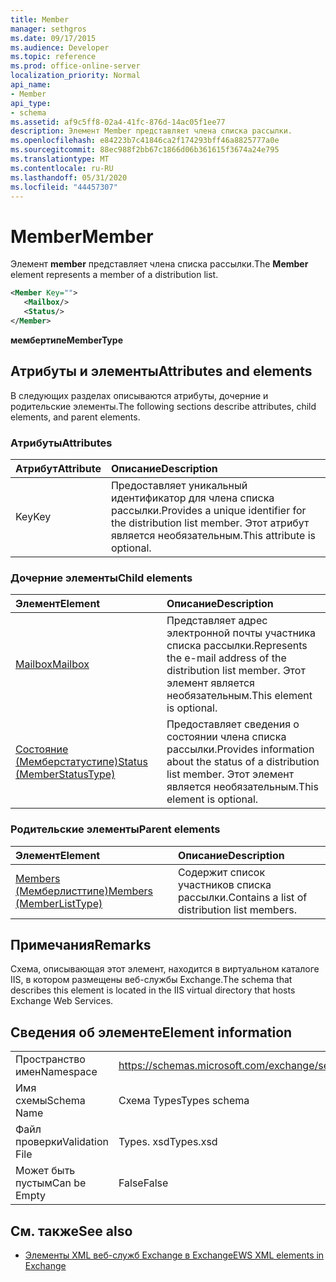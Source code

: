 ```yaml
---
title: Member
manager: sethgros
ms.date: 09/17/2015
ms.audience: Developer
ms.topic: reference
ms.prod: office-online-server
localization_priority: Normal
api_name:
- Member
api_type:
- schema
ms.assetid: af9c5ff8-02a4-41fc-876d-14ac05f1ee77
description: Элемент Member представляет члена списка рассылки.
ms.openlocfilehash: e84223b7c41846ca2f174293bff46a8825777a0e
ms.sourcegitcommit: 88ec988f2bb67c1866d06b361615f3674a24e795
ms.translationtype: MT
ms.contentlocale: ru-RU
ms.lasthandoff: 05/31/2020
ms.locfileid: "44457307"
---
```

# <a name="member"></a><span data-ttu-id="e55b2-103">Member</span><span class="sxs-lookup"><span data-stu-id="e55b2-103">Member</span></span>

<span data-ttu-id="e55b2-104">Элемент **member** представляет члена списка рассылки.</span><span class="sxs-lookup"><span data-stu-id="e55b2-104">The **Member** element represents a member of a distribution list.</span></span> 
  
```xml
<Member Key="">
   <Mailbox/>
   <Status/>
</Member>
```

<span data-ttu-id="e55b2-105">**мембертипе**</span><span class="sxs-lookup"><span data-stu-id="e55b2-105">**MemberType**</span></span>

## <a name="attributes-and-elements"></a><span data-ttu-id="e55b2-106">Атрибуты и элементы</span><span class="sxs-lookup"><span data-stu-id="e55b2-106">Attributes and elements</span></span>

<span data-ttu-id="e55b2-107">В следующих разделах описываются атрибуты, дочерние и родительские элементы.</span><span class="sxs-lookup"><span data-stu-id="e55b2-107">The following sections describe attributes, child elements, and parent elements.</span></span>
  
### <a name="attributes"></a><span data-ttu-id="e55b2-108">Атрибуты</span><span class="sxs-lookup"><span data-stu-id="e55b2-108">Attributes</span></span>

|<span data-ttu-id="e55b2-109">**Атрибут**</span><span class="sxs-lookup"><span data-stu-id="e55b2-109">**Attribute**</span></span>|<span data-ttu-id="e55b2-110">**Описание**</span><span class="sxs-lookup"><span data-stu-id="e55b2-110">**Description**</span></span>|
|:-----|:-----|
|<span data-ttu-id="e55b2-111">Key</span><span class="sxs-lookup"><span data-stu-id="e55b2-111">Key</span></span>  <br/> |<span data-ttu-id="e55b2-112">Предоставляет уникальный идентификатор для члена списка рассылки.</span><span class="sxs-lookup"><span data-stu-id="e55b2-112">Provides a unique identifier for the distribution list member.</span></span> <span data-ttu-id="e55b2-113">Этот атрибут является необязательным.</span><span class="sxs-lookup"><span data-stu-id="e55b2-113">This attribute is optional.</span></span>  <br/> |
   
### <a name="child-elements"></a><span data-ttu-id="e55b2-114">Дочерние элементы</span><span class="sxs-lookup"><span data-stu-id="e55b2-114">Child elements</span></span>

|<span data-ttu-id="e55b2-115">**Элемент**</span><span class="sxs-lookup"><span data-stu-id="e55b2-115">**Element**</span></span>|<span data-ttu-id="e55b2-116">**Описание**</span><span class="sxs-lookup"><span data-stu-id="e55b2-116">**Description**</span></span>|
|:-----|:-----|
|[<span data-ttu-id="e55b2-117">Mailbox</span><span class="sxs-lookup"><span data-stu-id="e55b2-117">Mailbox</span></span>](mailbox.md) <br/> |<span data-ttu-id="e55b2-118">Представляет адрес электронной почты участника списка рассылки.</span><span class="sxs-lookup"><span data-stu-id="e55b2-118">Represents the e-mail address of the distribution list member.</span></span> <span data-ttu-id="e55b2-119">Этот элемент является необязательным.</span><span class="sxs-lookup"><span data-stu-id="e55b2-119">This element is optional.</span></span>  <br/> |
|[<span data-ttu-id="e55b2-120">Состояние (Мемберстатустипе)</span><span class="sxs-lookup"><span data-stu-id="e55b2-120">Status (MemberStatusType)</span></span>](status-memberstatustype.md) <br/> |<span data-ttu-id="e55b2-121">Предоставляет сведения о состоянии члена списка рассылки.</span><span class="sxs-lookup"><span data-stu-id="e55b2-121">Provides information about the status of a distribution list member.</span></span> <span data-ttu-id="e55b2-122">Этот элемент является необязательным.</span><span class="sxs-lookup"><span data-stu-id="e55b2-122">This element is optional.</span></span>  <br/> |
   
### <a name="parent-elements"></a><span data-ttu-id="e55b2-123">Родительские элементы</span><span class="sxs-lookup"><span data-stu-id="e55b2-123">Parent elements</span></span>

|<span data-ttu-id="e55b2-124">**Элемент**</span><span class="sxs-lookup"><span data-stu-id="e55b2-124">**Element**</span></span>|<span data-ttu-id="e55b2-125">**Описание**</span><span class="sxs-lookup"><span data-stu-id="e55b2-125">**Description**</span></span>|
|:-----|:-----|
|[<span data-ttu-id="e55b2-126">Members (Мемберлисттипе)</span><span class="sxs-lookup"><span data-stu-id="e55b2-126">Members (MemberListType)</span></span>](members-memberlisttype.md) <br/> |<span data-ttu-id="e55b2-127">Содержит список участников списка рассылки.</span><span class="sxs-lookup"><span data-stu-id="e55b2-127">Contains a list of distribution list members.</span></span>  <br/> |
   
## <a name="remarks"></a><span data-ttu-id="e55b2-128">Примечания</span><span class="sxs-lookup"><span data-stu-id="e55b2-128">Remarks</span></span>

<span data-ttu-id="e55b2-129">Схема, описывающая этот элемент, находится в виртуальном каталоге IIS, в котором размещены веб-службы Exchange.</span><span class="sxs-lookup"><span data-stu-id="e55b2-129">The schema that describes this element is located in the IIS virtual directory that hosts Exchange Web Services.</span></span>
  
## <a name="element-information"></a><span data-ttu-id="e55b2-130">Сведения об элементе</span><span class="sxs-lookup"><span data-stu-id="e55b2-130">Element information</span></span>

|||
|:-----|:-----|
|<span data-ttu-id="e55b2-131">Пространство имен</span><span class="sxs-lookup"><span data-stu-id="e55b2-131">Namespace</span></span>  <br/> |https://schemas.microsoft.com/exchange/services/2006/types  <br/> |
|<span data-ttu-id="e55b2-132">Имя схемы</span><span class="sxs-lookup"><span data-stu-id="e55b2-132">Schema Name</span></span>  <br/> |<span data-ttu-id="e55b2-133">Схема Types</span><span class="sxs-lookup"><span data-stu-id="e55b2-133">Types schema</span></span>  <br/> |
|<span data-ttu-id="e55b2-134">Файл проверки</span><span class="sxs-lookup"><span data-stu-id="e55b2-134">Validation File</span></span>  <br/> |<span data-ttu-id="e55b2-135">Types. xsd</span><span class="sxs-lookup"><span data-stu-id="e55b2-135">Types.xsd</span></span>  <br/> |
|<span data-ttu-id="e55b2-136">Может быть пустым</span><span class="sxs-lookup"><span data-stu-id="e55b2-136">Can be Empty</span></span>  <br/> |<span data-ttu-id="e55b2-137">False</span><span class="sxs-lookup"><span data-stu-id="e55b2-137">False</span></span>  <br/> |
   
## <a name="see-also"></a><span data-ttu-id="e55b2-138">См. также</span><span class="sxs-lookup"><span data-stu-id="e55b2-138">See also</span></span>

- [<span data-ttu-id="e55b2-139">Элементы XML веб-служб Exchange в Exchange</span><span class="sxs-lookup"><span data-stu-id="e55b2-139">EWS XML elements in Exchange</span></span>](ews-xml-elements-in-exchange.md)

